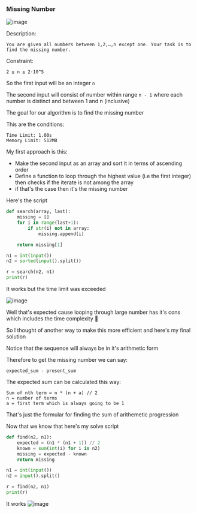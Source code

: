 <h3>Missing Number </h3>

![image](https://github.com/h4ckyou/h4ckyou.github.io/assets/127159644/1d51fec6-84e5-4e96-81f3-2817c2c28f9e)

Description:

```
You are given all numbers between 1,2,…,n except one. Your task is to find the missing number.
```

Constraint:

```
2 ≤ n ≤ 2⋅10^5
```

So the first input will be an integer `n`

The second input will consist of number within range `n - 1` where each number is distinct and between 1 and n (inclusive)

The goal for our algorithm is to find the missing number

This are the conditions:

```
Time Limit: 1.00s
Memory Limit: 512MB
```

My first approach is this:
- Make the second input as an array and sort it in terms of ascending order
- Define a function to loop through the highest value (i.e the first integer) then checks if the iterate is not among the array
- if that's the case then it's the missing number

Here's the script

```python
def search(array, last):
    missing = []
    for i in range(last+1):
        if str(i) not in array:
            missing.append(i)

    return missing[1]

n1 = int(input())
n2 = sorted(input().split())

r = search(n2, n1)
print(r)
```

It works but the time limit was exceeded

![image](https://github.com/h4ckyou/h4ckyou.github.io/assets/127159644/fb80bac9-5f24-4bd2-9d38-ebfd59c7efe8)

Well that's expected cause looping through large number has it's cons which includes the time complexity 🙂

So I thought of another way to make this more efficient and here's my final solution

Notice that the sequence will always be in it's arithmetic form 

Therefore to get the missing number we can say:

```
expected_sum - present_sum
```

The expected sum can be calculated this way:

```
Sum of nth term = n * (n + a) // 2
n = number of terms
a = first term which is always going to be 1
```

That's just the formular for finding the sum of arithemetic progression

Now that we know that here's my solve script

```python
def find(n2, n1):
    expected = (n1 * (n1 + 1)) // 2
    known = sum(int(i) for i in n2)
    missing = expected - known
    return missing

n1 = int(input())
n2 = input().split()

r = find(n2, n1)
print(r)
```

It works
![image](https://github.com/h4ckyou/h4ckyou.github.io/assets/127159644/5ec65803-b67b-4a3a-ba89-d444d58fc0c0)

